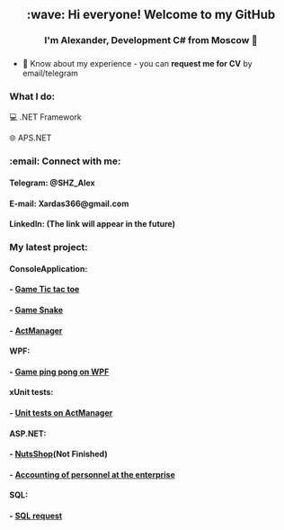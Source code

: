 <h2 align="center">:wave: Hi everyone! Welcome to my GitHub</h2>
<h3 align="center">I'm Alexander, Development C# from Moscow 🏰</h3>
<h3 align="center"></h3>

- 📄 Know about my experience - you can **request me for CV** by email/telegram

<h3 align="left">What I do: </h3>

💻&nbsp;.NET Framework

🌐&nbsp;APS.NET

<h3 align="left">:email:	Connect with me: </h3>
<h4 align="left">Telegram: @SHZ_Alex </h4>
<h4 align="left">E-mail: Xardas366@gmail.com </h4>
<h4 align="left">LinkedIn: (The link will appear in the future) </h4>



### My latest project:
#### ConsoleApplication:
#### - [Game Tic tac toe](https://github.com/Alex-SHZ/portfolio/tree/main/ConsoleApplication/NaughtsAndCrosses)
#### - [Game Snake](https://github.com/Alex-SHZ/portfolio/tree/main/ConsoleApplication/Snake)
#### - [ActManager](https://github.com/Alex-SHZ/portfolio/tree/main/ConsoleApplication/ActManager)
#### WPF:
#### - [Game ping pong on WPF](https://github.com/Alex-SHZ/portfolio/tree/main/WPF/PingPong)
#### xUnit tests:
#### - [Unit tests on ActManager](https://github.com/Alex-SHZ/portfolio/tree/main/ConsoleApplication/ActEngineTests)
#### ASP.NET:
#### - [NutsShop](https://github.com/Alex-SHZ/Portfolio/tree/main/ASP.NET/NutsShop)(Not Finished)
#### - [Accounting of personnel at the enterprise](https://github.com/Alex-SHZ/Portfolio/tree/main/ASP.NET/AccountingSystem)
#### SQL:
#### - [SQL request](https://github.com/Alex-SHZ/portfolio/tree/main/SQL)
